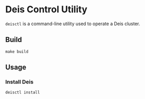 # Deis Control Utility

`deisctl` is a command-line utility used to operate a Deis cluster.

## Build

```
make build
```

## Usage

### Install Deis

```
deisctl install
```
